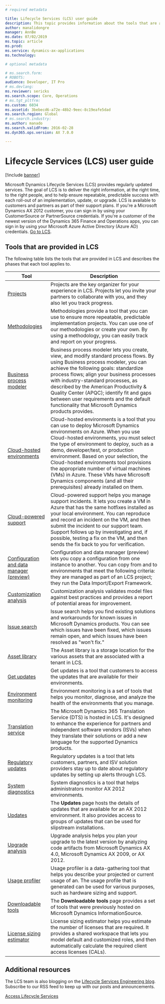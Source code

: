 ```yaml
---
# required metadata

title: Lifecycle Services (LCS) user guide
description: This topic provides information about the tools that are available in Lifecycle Services (LCS) and when to use them as you move through the phases of your work in LCS.
author: manalidongre
manager: AnnBe
ms.date: 07/02/2019
ms.topic: article
ms.prod: 
ms.service: dynamics-ax-applications
ms.technology: 

# optional metadata

# ms.search.form: 
# ROBOTS: 
audience: Developer, IT Pro
# ms.devlang: 
ms.reviewer: sericks
ms.search.scope: Core, Operations
# ms.tgt_pltfrm: 
ms.custom: 6034
ms.assetid: 3bebecd6-a72e-48b2-9eec-8c19eafe5dad
ms.search.region: Global
# ms.search.industry: 
ms.author: manado
ms.search.validFrom: 2016-02-28
ms.dyn365.ops.version: AX 7.0.0

---
```


# Lifecycle Services (LCS) user guide

[!include [banner](../includes/banner.md)]

Microsoft Dynamics Lifecycle Services (LCS) provides regularly updated services. The goal of LCS is to deliver the right information, at the right time, to the right people, and to help ensure repeatable, predictable success with each roll-out of an implementation, update, or upgrade. LCS is available to customers and partners as part of their support plans. If you're a Microsoft Dynamics AX 2012 customer, you can sign in by using your CustomerSource or PartnerSource credentials. If you're a customer of the newest version of the Dynamics 365 Finance and Operations apps, you can sign in by using your Microsoft Azure Active Directory (Azure AD) credentials. [Go to LCS](https://lcs.dynamics.com/Logon/Index).

## Tools that are provided in LCS
The following table lists the tools that are provided in LCS and describes the phases that each tool applies to.

| Tool                                     | Description                                                                                                                                                                                                                                                                                                                                                                                                                                                                                                       |
|------------------------------------------|-------------------------------------------------------------------------------------------------------------------------------------------------------------------------------------------------------------------------------------------------------------------------------------------------------------------------------------------------------------------------------------------------------------------------------------------------------------------------------------------------------------------|
| [Projects](ax-2012/projects-lcs.md)                                 | Projects are the key organizer for your experience in LCS. Projects let you invite your partners to collaborate with you, and they also let you track progress.                                                                                                                                                                                                                                                                                                                                                   |
| [Methodologies](ax-2012/methodologies-lcs.md)                            | Methodologies provide a tool that you can use to ensure more repeatable, predictable implementation projects. You can use one of our methodologies or create your own. By using a methodology, you can easily track and report on your progress.                                                                                                                                                                                                                                                                  |
| [Business process modeler](ax-2012/business-process-modeler-lcs.md)                 | Business process modeler lets you create, view, and modify standard process flows. By using Business process modeler, you can achieve the following goals: standardize process flows; align your business processes with industry-standard processes, as described by the American Productivity & Quality Center (APQC); identify fit and gaps between user requirements and the default functionality that Microsoft Dynamics products provides.                                                                 |
| [Cloud-hosted environments](ax-2012/cloud-hosted-environments-lcs.md)                | Cloud-hosted environments is a tool that you can use to deploy Microsoft Dynamics environments on Azure. When you use Cloud-hosted environments, you must select the type of environment to deploy, such as a demo, developer/test, or production environment. Based on your selection, the Cloud-hosted environments tool provisions the appropriate number of virtual machines (VMs) in Azure. These VMs have Microsoft Dynamics components (and all their prerequisites) already installed on them.                                       |
| [Cloud-powered support](cloud-powered-support-lcs.md)                    | Cloud-powered support helps you manage support incidents. It lets you create a VM in Azure that has the same hotfixes installed as your local environment. You can reproduce and record an incident on the VM, and then submit the incident to our support team. Support follows up by investigating and, if possible, testing a fix on the VM, and then sends the fix back to you for verification.                                                                                                              |
| [Configuration and data manager (preview)](configuration-manager-lcs.md) | Configuration and data manager (preview) lets you copy a configuration from one instance to another. You can copy from and to environments that meet the following criteria: they are managed as part of an LCS project; they run the Data Import/Export Framework.                                                                                                                                                                                                                                               |
| [Customization analysis](ax-2012/customization-analysis-lcs.md)                   | Customization analysis validates model files against best practices and provides a report of potential areas for improvement.                                                                                                                                                                                                                                             |
| [Issue search](issue-search-lcs.md)                             | Issue search helps you find existing solutions and workarounds for known issues in Microsoft Dynamics products. You can see which issues have been fixed, which issues remain open, and which issues have been resolved as "won't fix."                                            |
| [Asset library](asset-library.md)                             | The Asset library is a storage location for the various assets that are associated with a tenant in LCS.                                                                                                                                                                      |
| [Get updates](../migration-upgrade/download-hotfix-lcs.md)                            | Get updates is a tool that customers to access the updates that are available for their environments.                            |
| [Environment monitoring](monitoring-diagnostics.md)                            | Environment monitoring is a set of tools that helps you monitor, diagnose, and analyze the health of the environments that you manage.                                               |
| [Translation service](translation-service-overview.md)                      | The Microsoft Dynamics 365 Translation Service (DTS) is hosted in LCS. It's designed to enhance the experience for partners and independent software vendors (ISVs) when they translate their solutions or add a new language for the supported Dynamics products.                                                                  |
| [Regulatory updates](../lcs-solutions/regulatory-watch-communication.md)                      | Regulatory updates is a tool that lets customers, partners, and ISV solution providers stay up to date about regulatory updates by setting up alerts through LCS.                                        |
| [System diagnostics](ax-2012/system-diagnostics-lcs.md)                       | System diagnostics is a tool that helps administrators monitor AX 2012 environments.                                                                                                                                                                                                                                                                                      |
| [Updates](ax-2012/update-2012-r3-lcs.md)                                  | The **Updates** page hosts the details of updates that are available for an AX 2012 environment. It also provides access to groups of updates that can be used for slipstream installations.                                                                                                                                                                                                                                                                                                                               |
| [Upgrade analysis](ax-2012/upgrade-analysis-lcs.md)                         | Upgrade analysis helps you plan your upgrade to the latest version by analyzing code artifacts from Microsoft Dynamics AX 4.0, Microsoft Dynamics AX 2009, or AX 2012.                                                                                                                                                                                                                                                                                                    |
| [Usage profiler](ax-2012/usage-profiler-lcs.md)                           | Usage profiler is a data-gathering tool that helps you describe your projected or current usage of an. The usage profile that is generated can be used for various purposes, such as hardware sizing and support.                                                                                                                                                                                                                                                                                                 |
| [Downloadable tools](ax-2012/lcs-downloadable-tools-formerly-informationsource.md)                       | The **Downloadable tools** page provides a set of tools that were previously hosted on Microsoft Dynamics InformationSource.                                      |
| [License sizing estimator](ax-2012/license-sizing-estimator-lcs.md)                 | License sizing estimator helps you estimate the number of licenses that are required. It provides a shared workspace that lets you model default and customized roles, and then automatically calculate the required client access licenses (CALs).

Additional resources
--------

The LCS team is also blogging on the [Lifecycle Services Engineering blog](https://cloudblogs.microsoft.com/dynamics365/?s=lcs). Subscribe to our RSS feed to keep up with our posts and announcements.

[Access Lifecycle Services](https://lcs.dynamics.com/)
